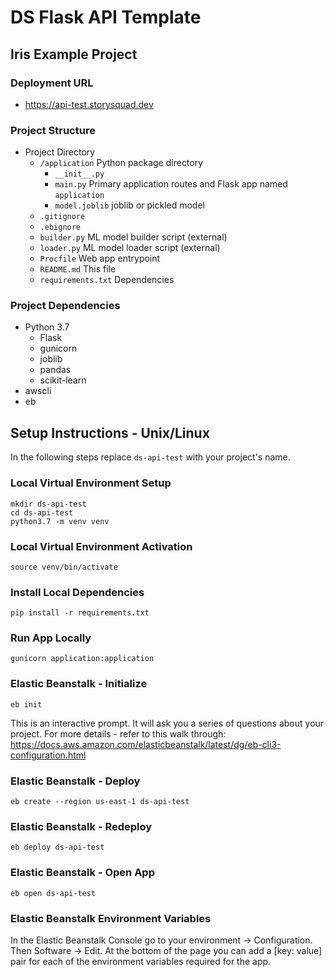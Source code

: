 # DS Flask API Template
## Iris Example Project

### Deployment URL
- https://api-test.storysquad.dev

### Project Structure
- Project Directory
    - `/application` Python package directory
        - `__init__.py`
        - `main.py` Primary application routes and Flask app named `application`
        - `model.joblib` joblib or pickled model
    - `.gitignore`
    - `.ebignore`
    - `builder.py` ML model builder script (external)
    - `loader.py` ML model loader script (external)
    - `Procfile` Web app entrypoint
    - `README.md` This file
    - `requirements.txt` Dependencies

### Project Dependencies
- Python 3.7
    - Flask
    - gunicorn
    - joblib
    - pandas
    - scikit-learn
- awscli
- eb

## Setup Instructions - Unix/Linux
In the following steps replace `ds-api-test` with your project's name.

### Local Virtual Environment Setup
```shell
mkdir ds-api-test
cd ds-api-test
python3.7 -m venv venv
```

### Local Virtual Environment Activation
```shell
source venv/bin/activate
```

### Install Local Dependencies
```shell
pip install -r requirements.txt
```

### Run App Locally
```shell
gunicorn application:application
```

### Elastic Beanstalk - Initialize
```shell
eb init
```
This is an interactive prompt. It will ask you a series of questions about your project.
For more details - refer to this walk through: https://docs.aws.amazon.com/elasticbeanstalk/latest/dg/eb-cli3-configuration.html

### Elastic Beanstalk - Deploy
```shell
eb create --region us-east-1 ds-api-test
```

### Elastic Beanstalk - Redeploy
```shell
eb deploy ds-api-test
```

### Elastic Beanstalk - Open App
```shell
eb open ds-api-test
```

### Elastic Beanstalk Environment Variables
In the Elastic Beanstalk Console go to your environment -> Configuration. Then
Software -> Edit. At the bottom of the page you can add a [key: value] pair for 
each of the environment variables required for the app.

